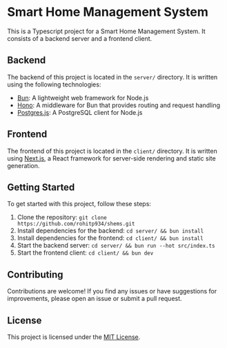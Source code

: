# Smart Home Management System

This is a Typescript project for a Smart Home Management System. It consists of a backend server and a frontend client.

## Backend

The backend of this project is located in the `server/` directory. It is written using the following technologies:

- [Bun](https://github.com/bunjs/bun): A lightweight web framework for Node.js
- [Hono](https://github.com/bunjs/hono): A middleware for Bun that provides routing and request handling
- [Postgres.js](https://github.com/porsager/postgres): A PostgreSQL client for Node.js

## Frontend

The frontend of this project is located in the `client/` directory. It is written using [Next.js](https://nextjs.org/), a React framework for server-side rendering and static site generation.

## Getting Started

To get started with this project, follow these steps:

1. Clone the repository: `git clone https://github.com/rohitp934/shems.git`
2. Install dependencies for the backend: `cd server/ && bun install`
3. Install dependencies for the frontend: `cd client/ && bun install`
4. Start the backend server: `cd server/ && bun run --hot src/index.ts`
5. Start the frontend client: `cd client/ && bun dev`

## Contributing

Contributions are welcome! If you find any issues or have suggestions for improvements, please open an issue or submit a pull request.

## License

This project is licensed under the [MIT License](LICENSE).
